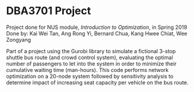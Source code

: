 # DBA3701 Project
Project done for NUS module, <i>Introduction to Optimization</i>, in Spring 2019
<br> Done by: Kai Wei Tan, Ang Rong Yi, Bernard Chua, Kang Hwee Chiat, Wee Zongyang

Part of a project using the Gurobi library to simulate a fictional 3-stop shuttle bus route (and crowd control system), evaluating the optimal number of passengers to let into the system in order to minimize their cumulative waiting time (man-hours). This code performs network optimization on a 20-node system followed by sensitivity analysis to determine impact of increasing seat capacity per vehicle on the bus route.
